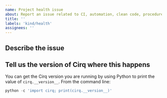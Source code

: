 ```yaml
---
name: Project health issue
about: Report an issue related to CI, automation, clean code, procedures, etc.
title: ''
labels: 'kind/health'
assignees: ''
---
```

## Describe the issue


## Tell us the version of Cirq where this happens

You can get the Cirq version you are running by using Python
to print the value of `cirq.__version__`. From the command line:

```python
python -c 'import cirq; print(cirq.__version__)'
```
